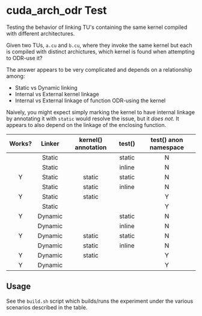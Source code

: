 # cuda_arch_odr Test

Testing the behavior of linking TU's containing the same kernel compiled with different architectures.

Given two TUs, `a.cu` and `b.cu`, where they invoke the same kernel but each is compiled with distinct archictures, which kernel is found when attempting to ODR-use it?

The answer appears to be very complicated and depends on a relationship among:
- Static vs Dynamic linking
- Internal vs External kernel linkage 
- Internal vs External linkage of function ODR-using the kernel

Naively, you might expect simply marking the kernel to have internal linkage by annotating it with `static` would resolve the issue, but it *does not*. 
It appears to also depend on the linkage of the enclosing function.


| Works? |  Linker | kernel() annotation | test()  | test() anon namespace |
|:------:|:-------:|:-------------------:|:-------:|:---------------------:|
|        |  Static |                     |  static |           N           |
|        |  Static |                     |  inline |           N           |
|    Y   |  Static |        static       |  static |           N           |
|        |  Static |        static       |  inline |           N           |
|    Y   |  Static |        static       |         |           Y           |
|        |  Static |                     |         |           Y           |
|    Y   | Dynamic |                     |  static |           N           |
|        | Dynamic |                     |  inline |           N           |
|    Y   | Dynamic |        static       |  static |           N           |
|        | Dynamic |        static       |  inline |           N           |
|    Y   | Dynamic |        static       |         |           Y           |
|    Y   | Dynamic |                     |         |           Y           |

## Usage

See the `build.sh` script which builds/runs the experiment under the various scenarios described in the table.
